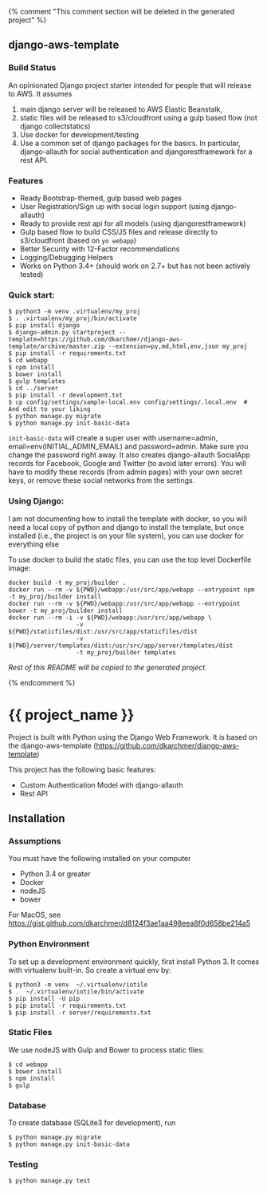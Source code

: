 {% comment "This comment section will be deleted in the generated project" %}

## django-aws-template ##

### Build Status ###

An opinionated Django project starter intended for people that will release to AWS. It assumes

1. main django server will be released to AWS Elastic Beanstalk,
2. static files will be released to s3/cloudfront using a gulp based flow (not django collectstatics)
3. Use docker for development/testing
4. Use a common set of django packages for the basics. In particular, django-allauth for social authentication
and djangorestframework for a rest API.

### Features ###

- Ready Bootstrap-themed, gulp based web pages
- User Registration/Sign up with social login support (using django-allauth)
- Ready to provide rest api for all models (using djangorestframework)
- Gulp based flow to build CSS/JS files and release directly to s3/cloudfront (based on `yo webapp`)
- Better Security with 12-Factor recommendations
- Logging/Debugging Helpers
- Works on Python 3.4+ (should work on 2.7+ but has not been actively tested)

### Quick start: ###

```
$ python3 -m venv .virtualenv/my_proj
$ . .virtualenv/my_proj/bin/activate
$ pip install django
$ django-admin.py startproject --template=https://github.com/dkarchmer/django-aws-template/archive/master.zip --extension=py,md,html,env,json my_proj
$ pip install -r requirements.txt
$ cd webapp
$ npm install
$ bower install
$ gulp templates
$ cd ../server
$ pip install -r development.txt
$ cp config/settings/sample-local.env config/settings/.local.env  # And edit to your liking
$ python manage.py migrate
$ python manage.py init-basic-data
```

`init-basic-data` will create a super user with username=admin, email=env(INITIAL_ADMIN_EMAIL) and password=admin.
Make sure you change the password right away.
It also creates django-allauth SocialApp records for Facebook, Google and Twitter (to avoid later errors). You will have to modify these records (from admin pages) with your own secret keys, or remove these social networks from the settings.

### Using Django: ###

I am not documenting how to install the template with docker, so you will need a local copy of python and django to install the template, but once installed (i.e., the project is on your file system), you can use docker for everything else

To use docker to build the static files, you can use the top level Dockerfile image:

```
docker build -t my_proj/builder . 
docker run --rm -v ${PWD}/webapp:/usr/src/app/webapp --entrypoint npm -t my_proj/builder install
docker run --rm -v ${PWD}/webapp:/usr/src/app/webapp --entrypoint bower -t my_proj/builder install
docker run --rm -i -v ${PWD}/webapp:/usr/src/app/webapp \
                   -v ${PWD}/staticfiles/dist:/usr/src/app/staticfiles/dist
                   -v ${PWD}/server/templates/dist:/usr/src/app/server/templates/dist
                   -t my_proj/builder templates
```

*Rest of this README will be copied to the generated project.*

{% endcomment %}

# {{ project_name }} #

Project is built with Python using the Django Web Framework.
It is based on the django-aws-template (https://github.com/dkarchmer/django-aws-template)

This project has the following basic features:

* Custom Authentication Model with django-allauth
* Rest API

## Installation ##

### Assumptions ###

You must have the following installed on your computer

* Python 3.4 or greater
* Docker
* nodeJS
* bower

For MacOS, see https://gist.github.com/dkarchmer/d8124f3ae1aa498eea8f0d658be214a5

### Python Environment ###

To set up a development environment quickly, first install Python 3. It comes with virtualenv built-in. So create a virtual env by:

```
$ python3 -m venv  ~/.virtualenv/iotile
$ .  ~/.virtualenv/iotile/bin/activate
$ pip install -U pip
$ pip install -r requirements.txt
$ pip install -r server/requirements.txt
```

### Static Files ###

We use nodeJS with Gulp and Bower to process static files:

```
$ cd webapp
$ bower install
$ npm install
$ gulp
```

### Database ###

To create database (SQLite3 for development), run

```
$ python manage.py migrate
$ python manage.py init-basic-data
```

### Testing ###

```
$ python manage.py test
```
